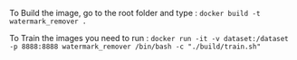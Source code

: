 To Build the image, go to the root folder and type :
`docker build -t watermark_remover .`

To Train the images you need to run :
`docker run -it -v dataset:/dataset -p 8888:8888 watermark_remover /bin/bash -c "./build/train.sh"`